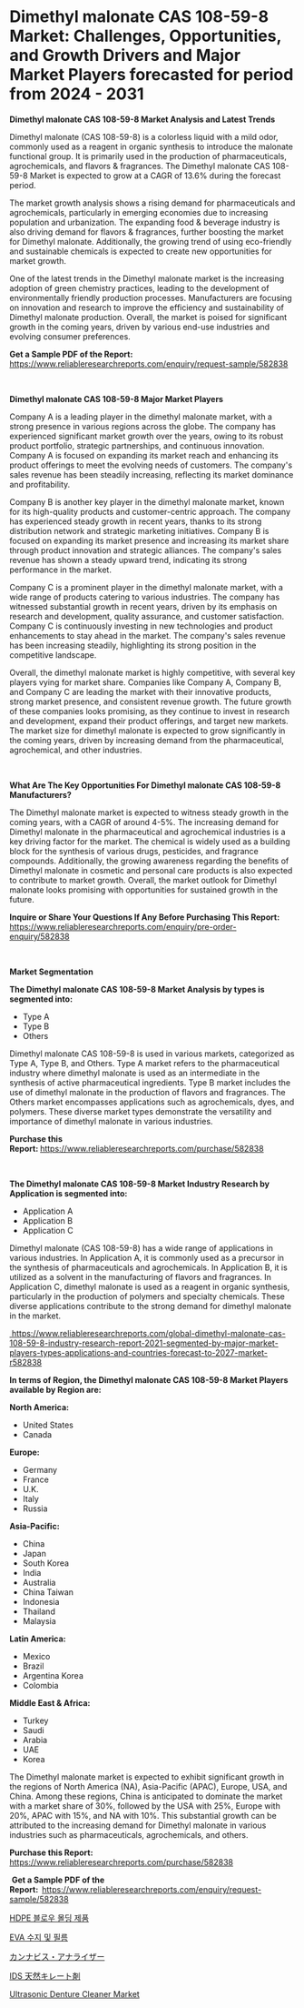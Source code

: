 <p><h1>Dimethyl malonate CAS 108-59-8 Market: Challenges, Opportunities, and Growth Drivers and Major Market Players forecasted for period from 2024 - 2031</h1></p><p><strong>Dimethyl malonate CAS 108-59-8 Market Analysis and Latest Trends</strong></p>
<p><p>Dimethyl malonate (CAS 108-59-8) is a colorless liquid with a mild odor, commonly used as a reagent in organic synthesis to introduce the malonate functional group. It is primarily used in the production of pharmaceuticals, agrochemicals, and flavors & fragrances. The Dimethyl malonate CAS 108-59-8 Market is expected to grow at a CAGR of 13.6% during the forecast period. </p><p>The market growth analysis shows a rising demand for pharmaceuticals and agrochemicals, particularly in emerging economies due to increasing population and urbanization. The expanding food & beverage industry is also driving demand for flavors & fragrances, further boosting the market for Dimethyl malonate. Additionally, the growing trend of using eco-friendly and sustainable chemicals is expected to create new opportunities for market growth.</p><p>One of the latest trends in the Dimethyl malonate market is the increasing adoption of green chemistry practices, leading to the development of environmentally friendly production processes. Manufacturers are focusing on innovation and research to improve the efficiency and sustainability of Dimethyl malonate production. Overall, the market is poised for significant growth in the coming years, driven by various end-use industries and evolving consumer preferences.</p></p>
<p><strong>Get a Sample PDF of the Report:&nbsp;</strong> <a href="https://www.reliableresearchreports.com/enquiry/request-sample/582838">https://www.reliableresearchreports.com/enquiry/request-sample/582838</a></p>
<p>&nbsp;</p>
<p><strong>Dimethyl malonate CAS 108-59-8 Major Market Players</strong></p>
<p><p>Company A is a leading player in the dimethyl malonate market, with a strong presence in various regions across the globe. The company has experienced significant market growth over the years, owing to its robust product portfolio, strategic partnerships, and continuous innovation. Company A is focused on expanding its market reach and enhancing its product offerings to meet the evolving needs of customers. The company's sales revenue has been steadily increasing, reflecting its market dominance and profitability.</p><p>Company B is another key player in the dimethyl malonate market, known for its high-quality products and customer-centric approach. The company has experienced steady growth in recent years, thanks to its strong distribution network and strategic marketing initiatives. Company B is focused on expanding its market presence and increasing its market share through product innovation and strategic alliances. The company's sales revenue has shown a steady upward trend, indicating its strong performance in the market.</p><p>Company C is a prominent player in the dimethyl malonate market, with a wide range of products catering to various industries. The company has witnessed substantial growth in recent years, driven by its emphasis on research and development, quality assurance, and customer satisfaction. Company C is continuously investing in new technologies and product enhancements to stay ahead in the market. The company's sales revenue has been increasing steadily, highlighting its strong position in the competitive landscape.</p><p>Overall, the dimethyl malonate market is highly competitive, with several key players vying for market share. Companies like Company A, Company B, and Company C are leading the market with their innovative products, strong market presence, and consistent revenue growth. The future growth of these companies looks promising, as they continue to invest in research and development, expand their product offerings, and target new markets. The market size for dimethyl malonate is expected to grow significantly in the coming years, driven by increasing demand from the pharmaceutical, agrochemical, and other industries.</p></p>
<p>&nbsp;</p>
<p><strong>What Are The Key Opportunities For Dimethyl malonate CAS 108-59-8 Manufacturers?</strong></p>
<p><p>The Dimethyl malonate market is expected to witness steady growth in the coming years, with a CAGR of around 4-5%. The increasing demand for Dimethyl malonate in the pharmaceutical and agrochemical industries is a key driving factor for the market. The chemical is widely used as a building block for the synthesis of various drugs, pesticides, and fragrance compounds. Additionally, the growing awareness regarding the benefits of Dimethyl malonate in cosmetic and personal care products is also expected to contribute to market growth. Overall, the market outlook for Dimethyl malonate looks promising with opportunities for sustained growth in the future.</p></p>
<p><strong>Inquire or Share Your Questions If Any Before Purchasing This Report:</strong> <a href="https://www.reliableresearchreports.com/enquiry/pre-order-enquiry/582838">https://www.reliableresearchreports.com/enquiry/pre-order-enquiry/582838</a></p>
<p>&nbsp;</p>
<p><strong>Market Segmentation</strong></p>
<p><strong>The Dimethyl malonate CAS 108-59-8 Market Analysis by types is segmented into:</strong></p>
<p><ul><li>Type A</li><li>Type B</li><li>Others</li></ul></p>
<p><p>Dimethyl malonate CAS 108-59-8 is used in various markets, categorized as Type A, Type B, and Others. Type A market refers to the pharmaceutical industry where dimethyl malonate is used as an intermediate in the synthesis of active pharmaceutical ingredients. Type B market includes the use of dimethyl malonate in the production of flavors and fragrances. The Others market encompasses applications such as agrochemicals, dyes, and polymers. These diverse market types demonstrate the versatility and importance of dimethyl malonate in various industries.</p></p>
<p><strong>Purchase this Report:&nbsp;</strong><a href="https://www.reliableresearchreports.com/purchase/582838">https://www.reliableresearchreports.com/purchase/582838</a></p>
<p>&nbsp;</p>
<p><strong>The Dimethyl malonate CAS 108-59-8 Market Industry Research by Application is segmented into:</strong></p>
<p><ul><li>Application A</li><li>Application B</li><li>Application C</li></ul></p>
<p><p>Dimethyl malonate (CAS 108-59-8) has a wide range of applications in various industries. In Application A, it is commonly used as a precursor in the synthesis of pharmaceuticals and agrochemicals. In Application B, it is utilized as a solvent in the manufacturing of flavors and fragrances. In Application C, dimethyl malonate is used as a reagent in organic synthesis, particularly in the production of polymers and specialty chemicals. These diverse applications contribute to the strong demand for dimethyl malonate in the market.</p></p>
<p><a href="https://www.reliableresearchreports.com/global-dimethyl-malonate-cas-108-59-8-industry-research-report-2021-segmented-by-major-market-players-types-applications-and-countries-forecast-to-2027-market-r582838">&nbsp;https://www.reliableresearchreports.com/global-dimethyl-malonate-cas-108-59-8-industry-research-report-2021-segmented-by-major-market-players-types-applications-and-countries-forecast-to-2027-market-r582838</a></p>
<p><strong>In terms of Region, the Dimethyl malonate CAS 108-59-8 Market Players available by Region are:</strong></p>
<p>
    <p> <strong> North America: </strong>
        <ul>
            <li>United States</li>
            <li>Canada</li>
        </ul>
        </p> 
    <p> <strong> Europe: </strong>
        <ul>
            <li>Germany</li>
            <li>France</li>
            <li>U.K.</li>
            <li>Italy</li>
            <li>Russia</li>
        </ul>
        </p> 
    <p> <strong> Asia-Pacific: </strong>
        <ul>
            <li>China</li>
            <li>Japan</li>
            <li>South Korea</li>
            <li>India</li>
            <li>Australia</li>
            <li>China Taiwan</li>
            <li>Indonesia</li>
            <li>Thailand</li>
            <li>Malaysia</li>
        </ul>
        </p> 
    <p> <strong> Latin America: </strong>
        <ul>
            <li>Mexico</li>
            <li>Brazil</li>
            <li>Argentina Korea</li>
            <li>Colombia</li>
        </ul>
        </p> 
    <p> <strong> Middle East & Africa: </strong>
        <ul>
            <li>Turkey</li>
            <li>Saudi</li>
            <li>Arabia</li>
            <li>UAE</li>
            <li>Korea</li>
        </ul>
    </p>
    </p>
<p><p>The Dimethyl malonate market is expected to exhibit significant growth in the regions of North America (NA), Asia-Pacific (APAC), Europe, USA, and China. Among these regions, China is anticipated to dominate the market with a market share of 30%, followed by the USA with 25%, Europe with 20%, APAC with 15%, and NA with 10%. This substantial growth can be attributed to the increasing demand for Dimethyl malonate in various industries such as pharmaceuticals, agrochemicals, and others.</p></p>
<p><strong>Purchase this Report: </strong><a href="https://www.reliableresearchreports.com/purchase/582838">https://www.reliableresearchreports.com/purchase/582838</a></p>
<p>&nbsp;<strong>Get a Sample PDF of the Report:&nbsp;&nbsp;</strong><a href="https://www.reliableresearchreports.com/enquiry/request-sample/582838">https://www.reliableresearchreports.com/enquiry/request-sample/582838</a></p>
<p><strong></strong></p>
<p><p><a href="https://github.com/fatmarawatan39/Market-Research-Report-List-1/blob/main/139544587076.md">HDPE 블로우 몰딩 제품</a></p><p><a href="https://github.com/ConstantinVon/Market-Research-Report-List-1/blob/main/319829187075.md">EVA 수지 및 필름</a></p><p><a href="https://github.com/zoetazuur/Market-Research-Report-List-1/blob/main/370220295431.md">カンナビス・アナライザー</a></p><p><a href="https://github.com/VinceMarvin1/Market-Research-Report-List-1/blob/main/916038895432.md">IDS 天然キレート剤</a></p><p><a href="https://github.com/JennyferFeil2023/Market-Research-Report-List-1/blob/main/ultrasonic-denture-cleaner-market.md">Ultrasonic Denture Cleaner Market</a></p></p>